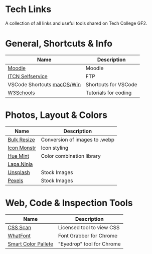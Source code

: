 # Tech Links

A collection of all links and useful tools shared on Tech College GF2.

# General, Shortcuts & Info

|Name|Description|
|--|--|
|[Moodle](https://moodle.techcollege.dk/)| Moodle |
|[ITCN Selfservice](http://selfservice.itcn.dk/)| FTP |
|VSCode Shortcuts [macOS](https://code.visualstudio.com/shortcuts/keyboard-shortcuts-macos.pdf)/[Win](https://code.visualstudio.com/shortcuts/keyboard-shortcuts-windows.pdf)|  Shortcuts for VSCode |
|[W3Schools](https://www.w3schools.com/)| Tutorials for coding |


# Photos, Layout & Colors

|Name|Description|
|--|--|
|[Bulk Resize](https://bulkresizephotos.com/en)| Conversion of images to .webp |
|[Icon Monstr](https://iconmonstr.com/)| Icon styling |
|[Hue Mint](https://huemint.com/website-1/)| Color combination library |
|[Lapa.Ninja](https://www.lapa.ninja/)|  |
|[Unsplash](https://unsplash.com)| Stock Images |
|[Pexels](https://pexels.com/)| Stock Images |


# Web, Code & Inspection Tools


|Name|Description|
|--|--|
|[CSS Scan](https://bulkresizephotos.com/en)| Licensed tool to view CSS |
|[WhatFont](https://chrome.google.com/webstore/detail/whatfont/jabopobgcpjmedljpbcaablpmlmfcogm)| Font Grabber for Chrome |
|[Smart Color Pallete](https://chrome.google.com/webstore/detail/smart-color-picker/ilifjbbjhbgkhgabebllmlcldfdgopfl)| "Eyedrop" tool for Chrome |




